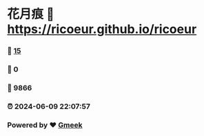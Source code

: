 # 花月痕 :link: https://ricoeur.github.io/ricoeur 
### :page_facing_up: [15](https://ricoeur.github.io/ricoeur/tag.html) 
### :speech_balloon: 0 
### :hibiscus: 9866 
### :alarm_clock: 2024-06-09 22:07:57 
### Powered by :heart: [Gmeek](https://github.com/Meekdai/Gmeek)
